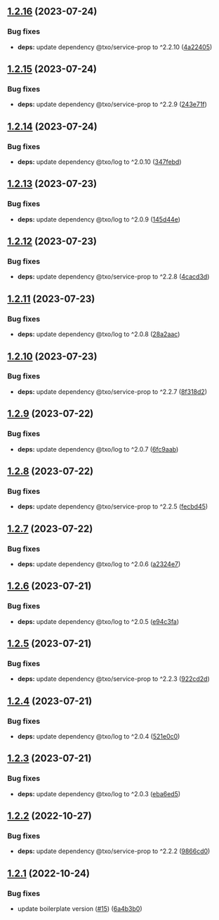 ## [1.2.16](https://github.com/technology-studio/service-error-handler-react-peer/compare/v1.2.15...v1.2.16) (2023-07-24)


### Bug fixes

* **deps:** update dependency @txo/service-prop to ^2.2.10 ([4a22405](https://github.com/technology-studio/service-error-handler-react-peer/commit/4a22405c4f4fa5094365761e6756089ef7e600e9))

## [1.2.15](https://github.com/technology-studio/service-error-handler-react-peer/compare/v1.2.14...v1.2.15) (2023-07-24)


### Bug fixes

* **deps:** update dependency @txo/service-prop to ^2.2.9 ([243e71f](https://github.com/technology-studio/service-error-handler-react-peer/commit/243e71f8341fcdaf82d6d2af681b346d53c531cf))

## [1.2.14](https://github.com/technology-studio/service-error-handler-react-peer/compare/v1.2.13...v1.2.14) (2023-07-24)


### Bug fixes

* **deps:** update dependency @txo/log to ^2.0.10 ([347febd](https://github.com/technology-studio/service-error-handler-react-peer/commit/347febdcf9f341b95a31c739839f9a23a49c2b8e))

## [1.2.13](https://github.com/technology-studio/service-error-handler-react-peer/compare/v1.2.12...v1.2.13) (2023-07-23)


### Bug fixes

* **deps:** update dependency @txo/log to ^2.0.9 ([145d44e](https://github.com/technology-studio/service-error-handler-react-peer/commit/145d44e68a94a5c4410f985f7481a364b09dfe2f))

## [1.2.12](https://github.com/technology-studio/service-error-handler-react-peer/compare/v1.2.11...v1.2.12) (2023-07-23)


### Bug fixes

* **deps:** update dependency @txo/service-prop to ^2.2.8 ([4cacd3d](https://github.com/technology-studio/service-error-handler-react-peer/commit/4cacd3d43c7d086b77bee4d225b2dfc8bac9bbd8))

## [1.2.11](https://github.com/technology-studio/service-error-handler-react-peer/compare/v1.2.10...v1.2.11) (2023-07-23)


### Bug fixes

* **deps:** update dependency @txo/log to ^2.0.8 ([28a2aac](https://github.com/technology-studio/service-error-handler-react-peer/commit/28a2aac64b06fcf698f59d96e4de0e79e9c98f75))

## [1.2.10](https://github.com/technology-studio/service-error-handler-react-peer/compare/v1.2.9...v1.2.10) (2023-07-23)


### Bug fixes

* **deps:** update dependency @txo/service-prop to ^2.2.7 ([8f318d2](https://github.com/technology-studio/service-error-handler-react-peer/commit/8f318d270078cdf846e83b025d7834aaf29d07d6))

## [1.2.9](https://github.com/technology-studio/service-error-handler-react-peer/compare/v1.2.8...v1.2.9) (2023-07-22)


### Bug fixes

* **deps:** update dependency @txo/log to ^2.0.7 ([6fc9aab](https://github.com/technology-studio/service-error-handler-react-peer/commit/6fc9aab28fbb10d3247476685751009501c4db90))

## [1.2.8](https://github.com/technology-studio/service-error-handler-react-peer/compare/v1.2.7...v1.2.8) (2023-07-22)


### Bug fixes

* **deps:** update dependency @txo/service-prop to ^2.2.5 ([fecbd45](https://github.com/technology-studio/service-error-handler-react-peer/commit/fecbd4584a18cbe9d7921337ef63b804712b53a2))

## [1.2.7](https://github.com/technology-studio/service-error-handler-react-peer/compare/v1.2.6...v1.2.7) (2023-07-22)


### Bug fixes

* **deps:** update dependency @txo/log to ^2.0.6 ([a2324e7](https://github.com/technology-studio/service-error-handler-react-peer/commit/a2324e717d4610b44bd60e94f6818ea966fedfb1))

## [1.2.6](https://github.com/technology-studio/service-error-handler-react-peer/compare/v1.2.5...v1.2.6) (2023-07-21)


### Bug fixes

* **deps:** update dependency @txo/log to ^2.0.5 ([e94c3fa](https://github.com/technology-studio/service-error-handler-react-peer/commit/e94c3fa9a449eff92f6c0d540170b585da858741))

## [1.2.5](https://github.com/technology-studio/service-error-handler-react-peer/compare/v1.2.4...v1.2.5) (2023-07-21)


### Bug fixes

* **deps:** update dependency @txo/service-prop to ^2.2.3 ([922cd2d](https://github.com/technology-studio/service-error-handler-react-peer/commit/922cd2d24616eb83fb392c14d0022b186f7a2683))

## [1.2.4](https://github.com/technology-studio/service-error-handler-react-peer/compare/v1.2.3...v1.2.4) (2023-07-21)


### Bug fixes

* **deps:** update dependency @txo/log to ^2.0.4 ([521e0c0](https://github.com/technology-studio/service-error-handler-react-peer/commit/521e0c04789f62f4921154bc3400f6757bbdb0ac))

## [1.2.3](https://github.com/technology-studio/service-error-handler-react-peer/compare/v1.2.2...v1.2.3) (2023-07-21)


### Bug fixes

* **deps:** update dependency @txo/log to ^2.0.3 ([eba6ed5](https://github.com/technology-studio/service-error-handler-react-peer/commit/eba6ed5879abd9c22c1e44144736afb7566c1e57))

## [1.2.2](https://github.com/technology-studio/service-error-handler-react-peer/compare/v1.2.1...v1.2.2) (2022-10-27)


### Bug fixes

* **deps:** update dependency @txo/service-prop to ^2.2.2 ([9866cd0](https://github.com/technology-studio/service-error-handler-react-peer/commit/9866cd00124107afe254446ec5ff28a422fcfb9d))

## [1.2.1](https://github.com/technology-studio/service-error-handler-react-peer/compare/v1.2.0...v1.2.1) (2022-10-24)


### Bug fixes

* update boilerplate version ([#15](https://github.com/technology-studio/service-error-handler-react-peer/issues/15)) ([6a4b3b0](https://github.com/technology-studio/service-error-handler-react-peer/commit/6a4b3b0852dbb3cde24314f57075e2421fd47fbb))
